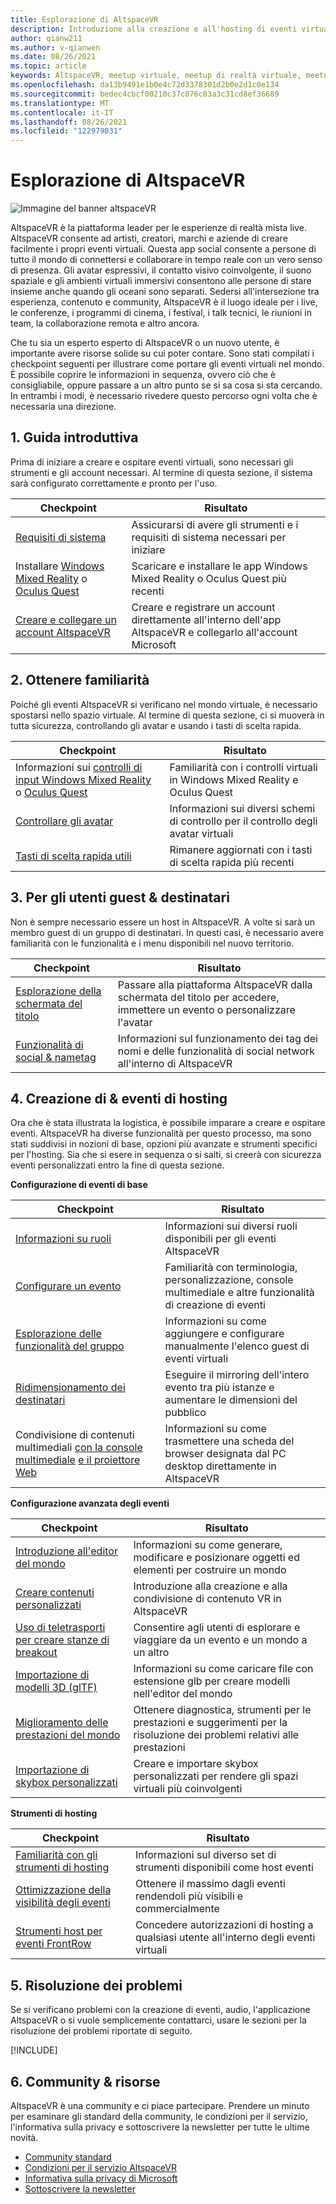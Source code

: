 ```yaml
---
title: Esplorazione di AltspaceVR
description: Introduzione alla creazione e all'hosting di eventi virtuali nella piattaforma AltspaceVR con il percorso di checkpoint curato.
author: qianw211
ms.author: v-qianwen
ms.date: 08/26/2021
ms.topic: article
keywords: AltspaceVR, meetup virtuale, meetup di realtà virtuale, meetup VR, piattaforme di realtà virtuale, piattaforma VR, eventi virtuali immersivi, eventi VR immersivi, eventi di realtà virtuale, eventi VR di creazione del mondo, esperienza VR immersiva, social VR, piattaforma VR social, hosting di eventi VR, realtà virtuale sociale, hosting di eventi di realtà virtuale
ms.openlocfilehash: da13b9491e1b0e4c72d3378301d2b0e2d1c0e134
ms.sourcegitcommit: bedec4cbcf00210c37c076c03a3c31cd8ef36689
ms.translationtype: MT
ms.contentlocale: it-IT
ms.lasthandoff: 08/26/2021
ms.locfileid: "122979031"
---
```

# <a name="exploring-altspacevr"></a>Esplorazione di AltspaceVR

![Immagine del banner altspaceVR](images/altspace-vr-banner.png)

AltspaceVR è la piattaforma leader per le esperienze di realtà mista live. AltspaceVR consente ad artisti, creatori, marchi e aziende di creare facilmente i propri eventi virtuali. Questa app social consente a persone di tutto il mondo di connettersi e collaborare in tempo reale con un vero senso di presenza. Gli avatar espressivi, il contatto visivo coinvolgente, il suono spaziale e gli ambienti virtuali immersivi consentono alle persone di stare insieme anche quando gli oceani sono separati. Sedersi all'intersezione tra esperienza, contenuto e community, AltspaceVR è il luogo ideale per i live, le conferenze, i programmi di cinema, i festival, i talk tecnici, le riunioni in team, la collaborazione remota e altro ancora.  

Che tu sia un esperto esperto di AltspaceVR o un nuovo utente, è importante avere risorse solide su cui poter contare. Sono stati compilati i checkpoint seguenti per illustrare come portare gli eventi virtuali nel mondo. È possibile coprire le informazioni in sequenza, ovvero ciò che è consigliabile, oppure passare a un altro punto se si sa cosa si sta cercando. In entrambi i modi, è necessario rivedere questo percorso ogni volta che è necessaria una direzione.

## <a name="1-getting-started"></a>1. Guida introduttiva

Prima di iniziare a creare e ospitare eventi virtuali, sono necessari gli strumenti e gli account necessari. Al termine di questa sezione, il sistema sarà configurato correttamente e pronto per l'uso.

|  Checkpoint  |  Risultato  |
| --- | --- |
| [Requisiti di sistema](getting-started/system-requirements.md) | Assicurarsi di avere gli strumenti e i requisiti di sistema necessari per iniziare |
| Installare [Windows Mixed Reality](getting-started/wmr-installation.md) o [Oculus Quest](getting-started/oculus-installation.md)| Scaricare e installare le app Windows Mixed Reality o Oculus Quest più recenti |
| [Creare e collegare un account AltspaceVR](getting-started/creating-and-linking-accounts.md) | Creare e registrare un account direttamente all'interno dell'app AltspaceVR e collegarlo all'account Microsoft|

## <a name="2-getting-comfortable"></a>2. Ottenere familiarità

Poiché gli eventi AltspaceVR si verificano nel mondo virtuale, è necessario spostarsi nello spazio virtuale. Al termine di questa sezione, ci si muoverà in tutta sicurezza, controllando gli avatar e usando i tasti di scelta rapida.

|  Checkpoint  |  Risultato  |
| --- | --- |
| Informazioni sui [controlli di input Windows Mixed Reality](getting-started/wmr-controls.md) o [Oculus Quest](getting-started/oculus-controls.md) | Familiarità con i controlli virtuali in Windows Mixed Reality e Oculus Quest |
| [Controllare gli avatar](getting-started/avatar-controls.md) | Informazioni sui diversi schemi di controllo per il controllo degli avatar virtuali |
| [Tasti di scelta rapida utili](getting-started/keyboard-shortcuts.md) | Rimanere aggiornati con i tasti di scelta rapida più recenti |

## <a name="3-for-guests--audiences"></a>3. Per gli utenti guest & destinatari

Non è sempre necessario essere un host in AltspaceVR. A volte si sarà un membro guest di un gruppo di destinatari. In questi casi, è necessario avere familiarità con le funzionalità e i menu disponibili nel nuovo territorio.

|  Checkpoint  |  Risultato  |
| --- | --- |
| [Esplorazione della schermata del titolo](community/exploring-title-screen.md) | Passare alla piattaforma AltspaceVR dalla schermata del titolo per accedere, immettere un evento o personalizzare l'avatar |
| [Funzionalità di social & nametag](faqs/nametags.md) | Informazioni sul funzionamento dei tag dei nomi e delle funzionalità di social network all'interno di AltspaceVR |

## <a name="4-creating--hosting-events"></a>4. Creazione di & eventi di hosting

Ora che è stata illustrata la logistica, è possibile imparare a creare e ospitare eventi. AltspaceVR ha diverse funzionalità per questo processo, ma sono stati suddivisi in nozioni di base, opzioni più avanzate e strumenti specifici per l'hosting. Sia che si esere in sequenza o si salti, si creerà con sicurezza eventi personalizzati entro la fine di questa sezione.

**Configurazione di eventi di base**

|  Checkpoint  |  Risultato  |
| --- | --- |
| [Informazioni su ruoli](getting-started/roles.md) | Informazioni sui diversi ruoli disponibili per gli eventi AltspaceVR |
| [Configurare un evento](tutorials/creating-an-event.md) | Familiarità con terminologia, personalizzazione, console multimediale e altre funzionalità di creazione di eventi |
| [Esplorazione delle funzionalità del gruppo](tutorials/group-features.md) | Informazioni su come aggiungere e configurare manualmente l'elenco guest di eventi virtuali |
| [Ridimensionamento dei destinatari](faqs/scaling-audiences.md) | Eseguire il mirroring dell'intero evento tra più istanze e aumentare le dimensioni del pubblico |
| Condivisione di contenuti multimediali [con la console multimediale](tutorials/multimedia-console.md) [e il proiettore Web](tutorials/web-projector-streaming.md) | Informazioni su come trasmettere una scheda del browser designata dal PC desktop direttamente in AltspaceVR |

**Configurazione avanzata degli eventi**

|  Checkpoint  |  Risultato  |
| --- | --- |
| [Introduzione all'editor del mondo](world-building/world-editor-getting-started.md) | Informazioni su come generare, modificare e posizionare oggetti ed elementi per costruire un mondo |
| [Creare contenuti personalizzati](community/creating-content.md) | Introduzione alla creazione e alla condivisione di contenuto VR in AltspaceVR |
| [Uso di teletrasporti per creare stanze di breakout](tutorials/teleporting.md) | Consentire agli utenti di esplorare e viaggiare da un evento e un mondo a un altro |
| [Importazione di modelli 3D (glTF)](world-building/importing-models.md) | Informazioni su come caricare file con estensione glb per creare modelli nell'editor del mondo |
| [Miglioramento delle prestazioni del mondo](world-building/improving-performance.md) | Ottenere diagnostica, strumenti per le prestazioni e suggerimenti per la risoluzione dei problemi relativi alle prestazioni |
| [Importazione di skybox personalizzati](world-building/uploading-custom-skyboxes.md) | Creare e importare skybox personalizzati per rendere gli spazi virtuali più coinvolgenti |

**Strumenti di hosting**

|  Checkpoint  |  Risultato  |
| --- | --- |
| [Familiarità con gli strumenti di hosting](tutorials/host-tools-overview.md) | Informazioni sul diverso set di strumenti disponibili come host eventi |
| [Ottimizzazione della visibilità degli eventi](tutorials/main-events.md) | Ottenere il massimo dagli eventi rendendoli più visibili e commercialmente |
| [Strumenti host per eventi FrontRow](tutorials/host-tools-for-events.md) | Concedere autorizzazioni di hosting a qualsiasi utente all'interno degli eventi virtuali |

## <a name="5-troubleshooting"></a>5. Risoluzione dei problemi

Se si verificano problemi con la creazione di eventi, audio, l'applicazione AltspaceVR o si vuole semplicemente contattarci, usare le sezioni per la risoluzione dei problemi riportate di seguito. 

[!INCLUDE[](includes/troubleshooting.md)]

## <a name="6-community--resources"></a>6. Community & risorse

AltspaceVR è una community e ci piace partecipare. Prendere un minuto per esaminare gli standard della community, le condizioni per il servizio, l'informativa sulla privacy e sottoscrivere la newsletter per tutte le ultime novità.

* [Community standard](community/community-standards.md)
* [Condizioni per il servizio AltspaceVR](community/terms-of-service.md)
* [Informativa sulla privacy di Microsoft](https://privacy.microsoft.com/privacystatement)
* [Sottoscrivere la newsletter](community/newsletter-subscriptions.md)